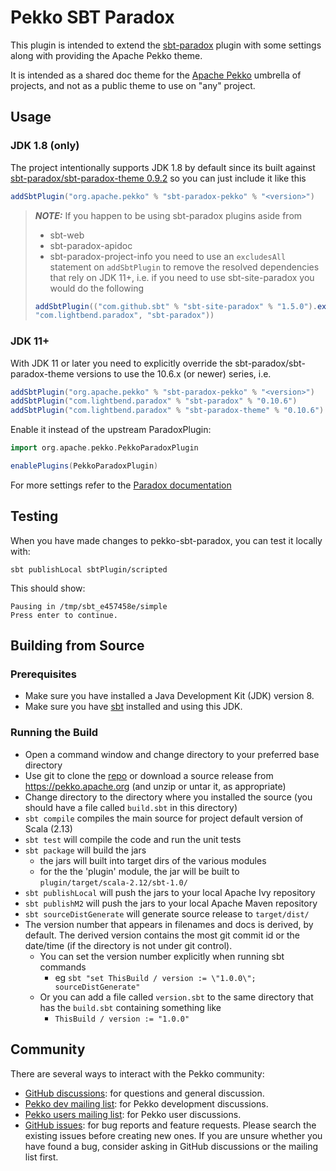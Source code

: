 <!--
  ~ Licensed to the Apache Software Foundation (ASF) under one or more
  ~ contributor license agreements.  See the NOTICE file distributed with
  ~ this work for additional information regarding copyright ownership.
  ~ The ASF licenses this file to You under the Apache License, Version 2.0
  ~ (the "License"); you may not use this file except in compliance with
  ~ the License.  You may obtain a copy of the License at
  ~
  ~    http://www.apache.org/licenses/LICENSE-2.0
  ~
  ~ Unless required by applicable law or agreed to in writing, software
  ~ distributed under the License is distributed on an "AS IS" BASIS,
  ~ WITHOUT WARRANTIES OR CONDITIONS OF ANY KIND, either express or implied.
  ~ See the License for the specific language governing permissions and
  ~ limitations under the License.
  ~
  -->
  
# Pekko SBT Paradox

This plugin is intended to extend the [sbt-paradox](https://github.com/lightbend/paradox) plugin with some settings
along with providing the Apache Pekko theme.

It is intended as a shared doc theme for the [Apache Pekko](https://github.com/apache/?q=pekko&type=all&language=&sort=)
umbrella of projects, and not as a public theme to use on "any" project.

## Usage

### JDK 1.8 (only)

The project intentionally supports JDK 1.8 by default since its built against
[sbt-paradox/sbt-paradox-theme 0.9.2](https://github.com/apache/pekko-sbt-paradox/blob/main/project/plugins.sbt#L20-L21)
so you can just include it like this

```sbt
addSbtPlugin("org.apache.pekko" % "sbt-paradox-pekko" % "<version>")
```

> **_NOTE:_** If you happen to be using sbt-paradox plugins aside from
> * sbt-web
> * sbt-paradox-apidoc
> * sbt-paradox-project-info
> you need to use an `excludesAll` statement on `addSbtPlugin` to remove the
> resolved dependencies that rely on JDK 11+, i.e. if you need to use
> sbt-site-paradox you would do the following
> ```sbt
> addSbtPlugin(("com.github.sbt" % "sbt-site-paradox" % "1.5.0").excludeAll(
> "com.lightbend.paradox", "sbt-paradox"))
> ```

### JDK 11+

With JDK 11 or later you need to explicitly override the sbt-paradox/sbt-paradox-theme
versions to use the 10.6.x (or newer) series, i.e.

```sbt
addSbtPlugin("org.apache.pekko" % "sbt-paradox-pekko" % "<version>")
addSbtPlugin("com.lightbend.paradox" % "sbt-paradox" % "0.10.6")
addSbtPlugin("com.lightbend.paradox" % "sbt-paradox-theme" % "0.10.6")
```

Enable it instead of the upstream ParadoxPlugin:
```sbt
import org.apache.pekko.PekkoParadoxPlugin

enablePlugins(PekkoParadoxPlugin)
```

For more settings refer to the [Paradox documentation](https://developer.lightbend.com/docs/paradox/latest/)

## Testing

When you have made changes to pekko-sbt-paradox, you can test it locally with:

```
sbt publishLocal sbtPlugin/scripted
```

This should show:

```
Pausing in /tmp/sbt_e457458e/simple
Press enter to continue.
```

## Building from Source

### Prerequisites
- Make sure you have installed a Java Development Kit (JDK) version 8.
- Make sure you have [sbt](https://www.scala-sbt.org/) installed and using this JDK.

### Running the Build
- Open a command window and change directory to your preferred base directory
- Use git to clone the [repo](https://github.com/apache/pekko-sbt-paradox) or download a source release from https://pekko.apache.org (and unzip or untar it, as appropriate)
- Change directory to the directory where you installed the source (you should have a file called `build.sbt` in this directory)
- `sbt compile` compiles the main source for project default version of Scala (2.13)
- `sbt test` will compile the code and run the unit tests
- `sbt package` will build the jars
    - the jars will built into target dirs of the various modules
    - for the the 'plugin' module, the jar will be built to `plugin/target/scala-2.12/sbt-1.0/`
- `sbt publishLocal` will push the jars to your local Apache Ivy repository
- `sbt publishM2` will push the jars to your local Apache Maven repository
- `sbt sourceDistGenerate` will generate source release to `target/dist/`
- The version number that appears in filenames and docs is derived, by default. The derived version contains the most git commit id or the date/time (if the directory is not under git control). 
    - You can set the version number explicitly when running sbt commands
        - eg `sbt "set ThisBuild / version := \"1.0.0\"; sourceDistGenerate"`  
    - Or you can add a file called `version.sbt` to the same directory that has the `build.sbt` containing something like
        - `ThisBuild / version := "1.0.0"` 

## Community

There are several ways to interact with the Pekko community:

- [GitHub discussions](https://github.com/apache/pekko/discussions): for questions and general discussion.
- [Pekko dev mailing list](https://lists.apache.org/list.html?dev@pekko.apache.org): for Pekko development discussions.
- [Pekko users mailing list](https://lists.apache.org/list.html?users@pekko.apache.org): for Pekko user discussions.
- [GitHub issues](https://github.com/apache/pekko-sbt-paradox/issues): for bug reports and feature requests. Please search the existing issues before creating new ones. If you are unsure whether you have found a bug, consider asking in GitHub discussions or the mailing list first.
